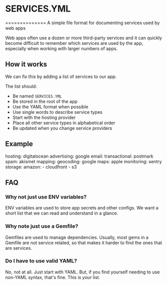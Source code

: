 # SERVICES.YML
==============
A simple file format for documenting services used by web apps

Web apps often use a dozen or more third-party services and it can quickly become difficult to remember which services are used by the app, especially when working with larger numbers of apps.

## How it works

We can fix this by adding a list of services to our app.

The list should:
- Be named `SERVICES.YML`
- Be stored in the root of the app
- Use the YAML format when possible
- Use single words to describe service types
- Start with the hosting provider
- Place all other service types in alphabetical order
- Be updated when you change service providers

## Example

hosting: digitalocean
advertising: google
email:
  transactional: postmark
  spam: akismet
mapping:
  geocoding: google
  maps: apple
monitoring: sentry
storage:
  amazon:
    - cloudfront
    - s3

## FAQ

### Why not just use ENV variables?
ENV variables are used to store app secrets and other configs. We want a short list that we can read and understand in a glance.

### Why note just use a Gemfile?
Gemfiles are used to manage dependencies. Usually, most gems in a Gemfile are not service related, so that makes it harder to find the ones that are services.

### Do I have to use valid YAML?
No, not at all. Just start with YAML. But, if you find yourself needing to use non-YAML syntax, that's fine. This is *your* list.
